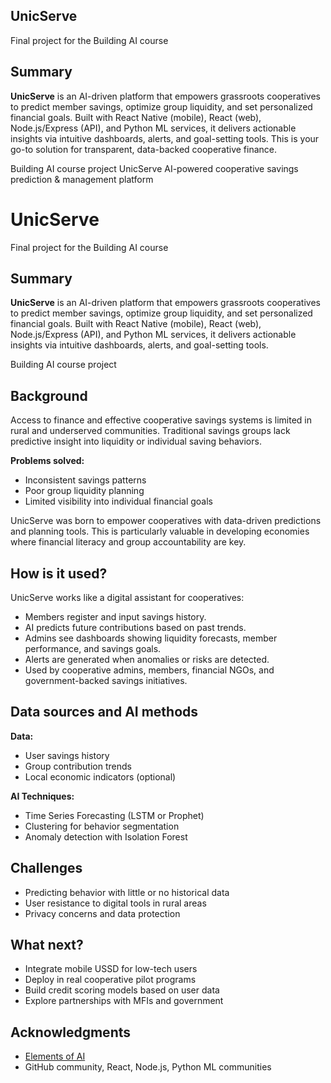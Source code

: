 ## UnicServe

Final project for the Building AI course

## Summary

**UnicServe** is an AI-driven platform that empowers grassroots cooperatives to predict member savings, optimize group liquidity, and set personalized financial goals. Built with React Native (mobile), React (web), Node.js/Express (API), and Python ML services, it delivers actionable insights via intuitive dashboards, alerts, and goal-setting tools. This is your go-to solution for transparent, data-backed cooperative finance.

Building AI course project
 UnicServe
AI-powered cooperative savings prediction &amp; management platform
# UnicServe

Final project for the Building AI course

## Summary

**UnicServe** is an AI-driven platform that empowers grassroots cooperatives to predict member savings, optimize group liquidity, and set personalized financial goals. Built with React Native (mobile), React (web), Node.js/Express (API), and Python ML services, it delivers actionable insights via intuitive dashboards, alerts, and goal-setting tools.  

Building AI course project

## Background

Access to finance and effective cooperative savings systems is limited in rural and underserved communities. Traditional savings groups lack predictive insight into liquidity or individual saving behaviors.

**Problems solved:**
- Inconsistent savings patterns
- Poor group liquidity planning
- Limited visibility into individual financial goals

UnicServe was born to empower cooperatives with data-driven predictions and planning tools. This is particularly valuable in developing economies where financial literacy and group accountability are key.

## How is it used?

UnicServe works like a digital assistant for cooperatives:

- Members register and input savings history.
- AI predicts future contributions based on past trends.
- Admins see dashboards showing liquidity forecasts, member performance, and savings goals.
- Alerts are generated when anomalies or risks are detected.
- Used by cooperative admins, members, financial NGOs, and government-backed savings initiatives.

## Data sources and AI methods

**Data:**  
- User savings history  
- Group contribution trends  
- Local economic indicators (optional)

**AI Techniques:**  
- Time Series Forecasting (LSTM or Prophet)  
- Clustering for behavior segmentation  
- Anomaly detection with Isolation Forest

## Challenges

- Predicting behavior with little or no historical data
- User resistance to digital tools in rural areas
- Privacy concerns and data protection

## What next?

- Integrate mobile USSD for low-tech users
- Deploy in real cooperative pilot programs
- Build credit scoring models based on user data
- Explore partnerships with MFIs and government

## Acknowledgments

- [Elements of AI](https://www.elementsofai.com)
- GitHub community, React, Node.js, Python ML communities
